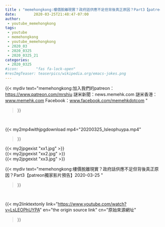 ```yaml
---
title : "memehongkong:樓價脫離現實？政府話供應不足但背後真正原因？Part3【patreon獨家影片預告】2020-03-25 "
date:        2020-03-25T21:48:47-07:00
author:
 - youtube_memehongkong
tags:
 - youtube
 - memehongkong
 - youtube_memehongkong
 - 2020_03
 - 2020_0325
 - 2020_0325_21
categories:
 - 2020_0325
#icon:        "fas fa-lock-open"
#resImgTeaser: teaserpics/wikipedia.org/emacs-jokes.png
---
```


{{< mydiv text="memehongkong:加入我們的patreon：https://www.patreon.com/mrshiu 謎米新聞：news.memehk.com 謎米香港： www.memehk.com Facebook：www.facebook.com/memehkdotcom "
>}}
<br>


{{< my2mp4withjpgdownload mp4="20200325_lsleophuypa.mp4"
>}}

{{< my2jpgexist "xx1.jpg" >}}<br>
{{< my2jpgexist "xx2.jpg" >}}<br>
{{< my2jpgexist "xx3.jpg" >}}<br>



{{< mydiv text="memehongkong:樓價脫離現實？政府話供應不足但背後真正原因？Part3【patreon獨家影片預告】2020-03-25 "
>}}
<br>

{{< my2linktextonly link="https://www.youtube.com/watch?v=LsLEOPhUYPA"
en="the origin source link" cn="原始來源網址"
>}}


<br>

